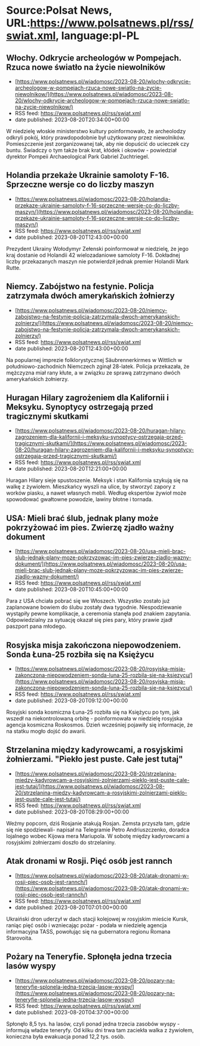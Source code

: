 # Source:Polsat News, URL:https://www.polsatnews.pl/rss/swiat.xml, language:pl-PL

## Włochy. Odkrycie archeologów w Pompejach. Rzuca nowe światło na życie niewolników
 - [https://www.polsatnews.pl/wiadomosc/2023-08-20/wlochy-odkrycie-archeologow-w-pompejach-rzuca-nowe-swiatlo-na-zycie-niewolnikow/](https://www.polsatnews.pl/wiadomosc/2023-08-20/wlochy-odkrycie-archeologow-w-pompejach-rzuca-nowe-swiatlo-na-zycie-niewolnikow/)
 - RSS feed: https://www.polsatnews.pl/rss/swiat.xml
 - date published: 2023-08-20T20:34:00+00:00

W niedzielę włoskie ministerstwo kultury poinformowało, że archeolodzy odkryli pokój, który prawdopodobnie był użytkowany przez niewolników. Pomieszczenie jest zorganizowanej tak, aby nie dopuścić do ucieczek czy buntu. Świadczy o tym także brak krat, kłódek i okowów - powiedział dyrektor Pompeii Archaeological Park Gabriel Zuchtriegel.

## Holandia przekaże Ukrainie samoloty F-16. Sprzeczne wersje co do liczby maszyn
 - [https://www.polsatnews.pl/wiadomosc/2023-08-20/holandia-przekaze-ukrainie-samoloty-f-16-sprzeczne-wersje-co-do-liczby-maszyn/](https://www.polsatnews.pl/wiadomosc/2023-08-20/holandia-przekaze-ukrainie-samoloty-f-16-sprzeczne-wersje-co-do-liczby-maszyn/)
 - RSS feed: https://www.polsatnews.pl/rss/swiat.xml
 - date published: 2023-08-20T12:43:00+00:00

Prezydent Ukrainy Wołodymyr Zełenski poinformował w niedzielę, że jego kraj dostanie od Holandii 42 wielozadaniowe samoloty F-16. Dokładnej liczby przekazanych maszyn nie potwierdził jednak premier Holandii Mark Rutte.

## Niemcy. Zabójstwo na festynie. Policja zatrzymała dwóch amerykańskich żołnierzy
 - [https://www.polsatnews.pl/wiadomosc/2023-08-20/niemcy-zabojstwo-na-festynie-policja-zatrzymala-dwoch-amerykanskich-zolnierzy/](https://www.polsatnews.pl/wiadomosc/2023-08-20/niemcy-zabojstwo-na-festynie-policja-zatrzymala-dwoch-amerykanskich-zolnierzy/)
 - RSS feed: https://www.polsatnews.pl/rss/swiat.xml
 - date published: 2023-08-20T12:43:00+00:00

Na popularnej imprezie folklorystycznej Säubrennerkirmes w Wittlich w południowo-zachodnich Niemczech zginął 28-latek. Policja przekazała, że mężczyzna miał rany kłute, a w związku ze sprawą zatrzymano dwóch amerykańskich żołnierzy.

## Huragan Hilary zagrożeniem dla Kalifornii i Meksyku. Synoptycy ostrzegają przed tragicznymi skutkami
 - [https://www.polsatnews.pl/wiadomosc/2023-08-20/huragan-hilary-zagrozeniem-dla-kalifornii-i-meksyku-synoptycy-ostrzegaja-przed-tragicznymi-skutkami/](https://www.polsatnews.pl/wiadomosc/2023-08-20/huragan-hilary-zagrozeniem-dla-kalifornii-i-meksyku-synoptycy-ostrzegaja-przed-tragicznymi-skutkami/)
 - RSS feed: https://www.polsatnews.pl/rss/swiat.xml
 - date published: 2023-08-20T12:21:00+00:00

Huragan Hilary sieje spustoszenie. Meksyk i stan Kalifornia szykują się na walkę z żywiołem. Mieszkańcy wyszli na ulice, by stworzyć zapory z worków piasku, a nawet własnych mebli. Według ekspertów żywioł może spowodować gwałtowne powodzie, lawiny błotne i tornada.

## USA: Mieli brać ślub, jednak plany może pokrzyżować im pies. Zwierzę zjadło ważny dokument
 - [https://www.polsatnews.pl/wiadomosc/2023-08-20/usa-mieli-brac-slub-jednak-plany-moze-pokrzyzowac-im-pies-zwierze-zjadlo-wazny-dokument/](https://www.polsatnews.pl/wiadomosc/2023-08-20/usa-mieli-brac-slub-jednak-plany-moze-pokrzyzowac-im-pies-zwierze-zjadlo-wazny-dokument/)
 - RSS feed: https://www.polsatnews.pl/rss/swiat.xml
 - date published: 2023-08-20T10:45:00+00:00

Para z USA chciała pobrać się we Włoszech. Wszystko zostało już zaplanowane bowiem do ślubu zostały dwa tygodnie. Niespodziewanie wystąpiły pewne komplikacje, a ceremonia stanęła pod znakiem zapytania. Odpowiedzialny za sytuację okazał się pies pary, który prawie zjadł paszport pana młodego.

## Rosyjska misja zakończona niepowodzeniem. Sonda Łuna-25 rozbiła się na Księżycu
 - [https://www.polsatnews.pl/wiadomosc/2023-08-20/rosyjska-misja-zakonczona-niepowodzeniem-sonda-luna-25-rozbila-sie-na-ksiezycu/](https://www.polsatnews.pl/wiadomosc/2023-08-20/rosyjska-misja-zakonczona-niepowodzeniem-sonda-luna-25-rozbila-sie-na-ksiezycu/)
 - RSS feed: https://www.polsatnews.pl/rss/swiat.xml
 - date published: 2023-08-20T09:12:00+00:00

Rosyjski sonda kosmiczna Łuna-25 rozbiła się na Księżycu po tym, jak wszedł na niekontrolowaną orbitę - poinformowała w niedzielę rosyjska agencja kosmiczna Roskosmos. Dzień wcześniej pojawiły się informacje, że na statku mogło dojść do awarii.

## Strzelanina między kadyrowcami, a rosyjskimi żołnierzami. "Piekło jest puste. Całe jest tutaj"
 - [https://www.polsatnews.pl/wiadomosc/2023-08-20/strzelanina-miedzy-kadyrowcam-a-rosyjskimi-zolnierzami-pieklo-jest-puste-cale-jest-tutaj/](https://www.polsatnews.pl/wiadomosc/2023-08-20/strzelanina-miedzy-kadyrowcam-a-rosyjskimi-zolnierzami-pieklo-jest-puste-cale-jest-tutaj/)
 - RSS feed: https://www.polsatnews.pl/rss/swiat.xml
 - date published: 2023-08-20T08:29:00+00:00

Weźmy popcorn, dziś Rosjanie atakują Rosjan. Zemsta przyszła tam, gdzie się nie spodziewali- napisał na Telegramie Petro Andriuszczenko, doradca lojalnego wobec Kijowa mera Mariupola. W sobotę między kadyrowcami a rosyjskimi żołnierzami doszło do strzelaniny.

## Atak dronami w Rosji. Pięć osób jest rannch
 - [https://www.polsatnews.pl/wiadomosc/2023-08-20/atak-dronami-w-rosji-piec-osob-jest-rannch/](https://www.polsatnews.pl/wiadomosc/2023-08-20/atak-dronami-w-rosji-piec-osob-jest-rannch/)
 - RSS feed: https://www.polsatnews.pl/rss/swiat.xml
 - date published: 2023-08-20T07:01:00+00:00

Ukraiński dron uderzył w dach stacji kolejowej w rosyjskim mieście Kursk, raniąc pięć osób i wzniecając pożar - podała w niedzielę agencja informacyjna TASS, powołując się na gubernatora regionu Romana Starovoita.

## Pożary na Teneryfie. Spłonęła jedna trzecia lasów wyspy
 - [https://www.polsatnews.pl/wiadomosc/2023-08-20/pozary-na-teneryfie-splonela-jedna-trzecia-lasow-wyspy/](https://www.polsatnews.pl/wiadomosc/2023-08-20/pozary-na-teneryfie-splonela-jedna-trzecia-lasow-wyspy/)
 - RSS feed: https://www.polsatnews.pl/rss/swiat.xml
 - date published: 2023-08-20T04:37:00+00:00

Spłonęło 8,5 tys. ha lasów, czyli ponad jedna trzecia zasobów wyspy - informują władze teneryfy. Od kilku dni trwa tam zaciekła walka z żywiołem, konieczna była ewakuacja ponad 12,2 tys. osób.

